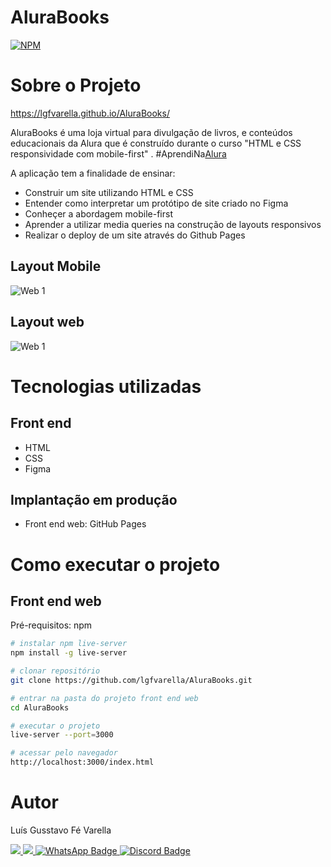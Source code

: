 # AluraBooks
[![NPM](https://img.shields.io/npm/l/react)](https://github.com/lgfvarella/AluraBooks/blob/main/LICENSE)

# Sobre o Projeto

https://lgfvarella.github.io/AluraBooks/

AluraBooks é uma loja virtual para divulgação de livros, e conteúdos educacionais da Alura que é construído durante o curso "HTML e CSS responsividade com mobile-first" . #AprendiNa[Alura](https://www.alura.com.br/curso-online-html-css-responsividade-mobile-first)

A aplicação tem a finalidade de ensinar:
- Construir um site utilizando HTML e CSS
- Entender como interpretar um protótipo de site criado no Figma
- Conheçer a abordagem mobile-first
- Aprender a utilizar media queries na construção de layouts responsivos
- Realizar o deploy de um site através do Github Pages

## Layout Mobile
![Web 1](https://github.com/lgfvarella/AluraPlus/blob/main/img/AluraBooksMobile.png)
## Layout web
![Web 1](https://github.com/lgfvarella/AluraPlus/blob/main/img/AluraBooks.png)

# Tecnologias utilizadas
## Front end
- HTML
- CSS
- Figma

## Implantação em produção
- Front end web: GitHub Pages

# Como executar o projeto
## Front end web
Pré-requisitos: npm

```bash
# instalar npm live-server
npm install -g live-server 

# clonar repositório
git clone https://github.com/lgfvarella/AluraBooks.git

# entrar na pasta do projeto front end web
cd AluraBooks

# executar o projeto
live-server --port=3000

# acessar pelo navegador
http://localhost:3000/index.html
```

# Autor

Luís Gusstavo Fé Varella

<a href = "mailto:lgfvarella@gmail.com" style="border-radius">
 <img src="https://img.shields.io/badge/Gmail-ff0000?logo=gmail&logoColor=white&style=for-the-badge&labelWidth=120">
</a>
<a href = "https://www.linkedin.com/in/lgvarelladevs/" style="border-radius">
 <img src="https://img.shields.io/badge/Linkedin-0000ff?logo=linkedin&logoColor=white&style=for-the-badge&labelWidth=120">
</a>
<a href="https://api.whatsapp.com/send?phone=55062996113999" target="_blank">
 <img src="https://img.shields.io/badge/WhatsApp-022c02?logo=whatsapp&logoColor=white&style=for-the-badge&labelWidth=120" alt="WhatsApp Badge">
</a>
<a href="https://discord.gg/er2hR9BU" target="_blank">
 <img src="https://img.shields.io/badge/Discord-40128b?logo=discord&logoColor=white&style=for-the-badge&labelWidth=120" alt="Discord Badge">
</a>

